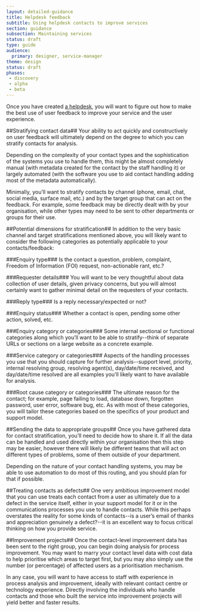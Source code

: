 ```yaml
---
layout: detailed-guidance
title: Helpdesk feedback
subtitle: Using helpdesk contacts to improve services
section: guidance
subsection: Maintaining services
status: draft
type: guide
audience: 
  primary: designer, service-manager 
theme: design
status: draft
phases:
 - discovery
 - alpha
 - beta
---
```


Once you have created [a helpdesk](/making-software/helpdesk.html), you will want to figure out how to make the best use of user feedback to improve your service and the user experience.

##Stratifying contact data##
Your ability to act quickly and constructively on user feedback will ultimately depend on the degree to which you can stratify contacts for analysis.

Depending on the complexity of your contact types and the sophistication of the systems you use to handle them, this might be almost completely manual (with metadata created for the contact by the staff handling it) or largely automated (with the software you use to aid contact handling adding most of the metadata automatically).

Minimally, you’ll want to stratify contacts by channel (phone, email, chat, social media, surface mail, etc.) and by the target group that can act on the feedback. For example, some feedback may be directly dealt with by your organisation, while other types may need to be sent to other departments or groups for their use.

##Potential dimensions for stratification##
In addition to the very basic channel and target stratifications mentioned above, you will likely want to consider the following categories as potentially applicable to your contacts/feedback:

###Enquiry type###
Is the contact a question, problem, complaint, Freedom of Information (FOI) request, non-actionable rant, etc.?

###Requester details###
You will want to be very thoughtful about data collection of user details, given privacy concerns, but you will almost certainly want to gather minimal detail on the requesters of your contacts.

###Reply type###
Is a reply necessary/expected or not?

###Enquiry status###
Whether a contact is open, pending some other action, solved, etc.

###Enquiry category or categories###
Some internal sectional or functional categories along which you’ll want to be able to stratify--think of separate URLs or sections on a large website as a concrete example.

###Service category or categories###
Aspects of the handling processes you use that you should capture for further analysis--support level, priority, internal resolving group, resolving agent(s), day/date/time received, and day/date/time resolved are all examples you’ll likely want to have available for analysis.

###Root cause category or categories###
The ultimate reason for the contact; for example, page failing to load, database down, forgotten password, user error, software bug, etc. As with most of these categories, you will tailor these categories based on the specifics of your product and support model.

##Sending the data to appropriate groups##
Once you have gathered data for contact stratification, you’ll need to decide how to share it. If all the data can be handled and used directly within your organisation then this step may be easier, however there will likely be different teams that will act on different types of problems, some of them outside of your department.

Depending on the nature of your contact handling systems, you may be able to use automation to do most of this routing, and you should plan for that if possible.

##Treating contacts as defects##
One very ambitious improvement model that you can use treats each contact from a user as ultimately due to a defect in the service itself, either in your support model for it or in the communications processes you use to handle contacts. While this perhaps overstates the reality for some kinds of contacts--is a user’s email of thanks and appreciation genuinely a defect?--it is an excellent way to focus critical thinking on how you provide service. 

##Improvement projects##
Once the contact-level improvement data has been sent to the right group, you can begin doing analysis for process improvement. You may want to marry your contact level data with cost data to help prioritise which areas to target first, but you may also simply use the number (or percentage) of affected users as a prioritisation mechanism. 

In any case, you will want to have access to staff with experience in process analysis and improvement, ideally with relevant contact centre or technology experience. Directly involving the individuals who handle contacts and those who built the service into improvement projects will yield better and faster results.